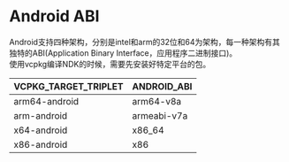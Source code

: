 # Android ABI
Android支持四种架构，分别是intel和arm的32位和64为架构，每一种架构有其独特的ABI(Application Binary Interface，应用程序二进制接口)。  
使用vcpkg编译NDK的时候，需要先安装好特定平台的包。

|VCPKG_TARGET_TRIPLET|	ANDROID_ABI|
|---|---|
|arm64-android|	arm64-v8a|
|arm-android|	armeabi-v7a|
|x64-android|	x86_64|
|x86-android|	x86|